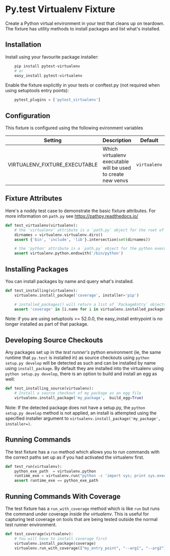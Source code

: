 # Py.test Virtualenv Fixture

Create a Python virtual environment in your test that cleans up on teardown.
The fixture has utility methods to install packages and list what's installed.

## Installation

Install using your favourite package installer:
```bash
    pip install pytest-virtualenv
    # or
    easy_install pytest-virtualenv
```

Enable the fixture explicitly in your tests or conftest.py (not required when using setuptools entry points):

```python
    pytest_plugins = ['pytest_virtualenv']
```

## Configuration

This fixture is configured using the following evironment variables

| Setting | Description | Default
| ------- | ----------- | -------
| VIRTUALENV_FIXTURE_EXECUTABLE | Which virtualenv executable will be used to create new venvs | `virtualenv`


## Fixture Attributes

Here's a noddy test case to demonstrate the basic fixture attributes.
For more information on `path.py` see https://pathpy.readthedocs.io/

```python
def test_virtualenv(virtualenv):
    # the 'virtualenv' attribute is a `path.py` object for the root of the virtualenv
    dirnames = virtualenv.virtualenv.dirs()
    assert {'bin', 'include', 'lib'}.intersection(set(dirnames))

    # the 'python' attribute is a `path.py` object for the python executable
    assert virtualenv.python.endswith('/bin/python')
```

## Installing Packages

You can install packages by name and query what's installed.

```python
def test_installing(virtualenv):
    virtualenv.install_package('coverage', installer='pip')

    # installed_packages() will return a list of `PackageEntry` objects.
    assert 'coverage' in [i.name for i in virtualenv.installed_packages()]
```
Note: if you are using setuptools >= 52.0.0, the easy_install entrypoint is no longer
installed as part of that package.

## Developing Source Checkouts

Any packages set up in the *test runner's* python environment (ie, the same runtime that
``py.test`` is installed in) as source checkouts using `python setup.py develop` will be
detected as such and can be installed by name using `install_package`.
By default they are installed into the virtualenv using `python setup.py develop`, there
is an option to build and install an egg as well:

```python
def test_installing_source(virtualenv):
    # Install a source checkout of my_package as an egg file
    virtualenv.install_package('my_package',  build_egg=True)
```
Note: If the detected package does not have a setup.py, the `python setup.py develop`
method is not applied, an install is attempted using the specified installer argument
to `virtualenv.install_package('my_package', installer=)`.

## Running Commands

The test fixture has a `run` method which allows you to run commands with the correct
paths set up as if you had activated the virtualenv first.

```python
def test_run(virtualenv):
    python_exe_path  = virtualenv.python
    runtime_exe = virtualenv.run("python -c 'import sys; print sys.executable'", capture=True)
    assert runtime_exe == python_exe_path
```

## Running Commands With Coverage

The test fixture has a `run_with_coverage` method which is like `run` but runs the command
under coverage *inside the virtualenv*. This is useful for capturing test coverage on
tools that are being tested outside the normal test runner environment.

```python
def test_coverage(virtualenv):
    # You will have to install coverage first
    virtualenv.install_package(coverage)
    virtualenv.run_with_coverage(["my_entry_point", "--arg1", "--arg2"])
```
